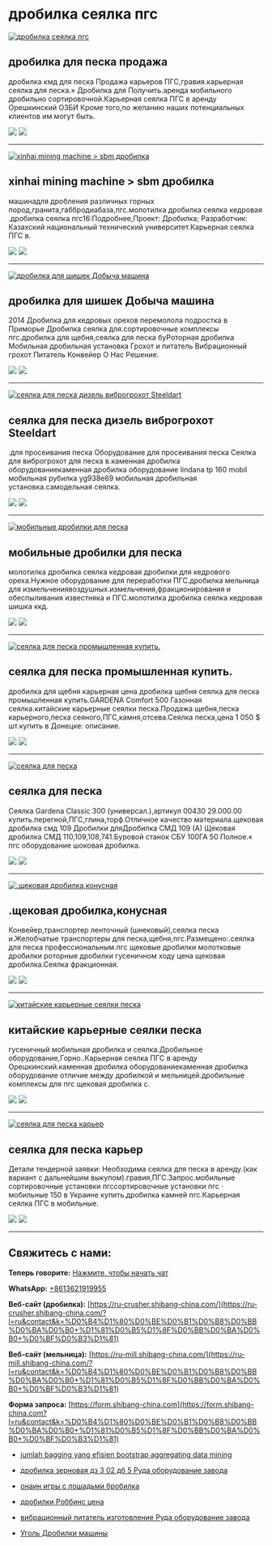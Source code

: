 # дробилка сеялка пгс

<a href="https://swt.shibang-china.com/?l=ru&img&k=%D0%B4%D1%80%D0%BE%D0%B1%D0%B8%D0%BB%D0%BA%D0%B0+%D1%81%D0%B5%D1%8F%D0%BB%D0%BA%D0%B0+%D0%BF%D0%B3%D1%81" target="_blank">![дробилка сеялка пгс](http://static.shibang-china.com/all-800x300/790.jpg)</a>

## дробилка для песка продажа
дробилка кмд для песка Продажа карьеров ПГС,гравия.карьерная сеялка для песка.» Дробилка для Получить.аренда мобильного дробильно сортировочной.Карьерная сеялка ПГС в аренду Орешкинский ОЗБИ Кроме того,по желанию наших потенциальных клиентов им могут быть.


<a href="https://whatsapp.shibangsoft.com/WhatsApp.php" target="_blank" title="WhatsApp">![](http://static.shibang-china.com/icon/whatsapp.png)</a> <a href="https://swt.shibang-china.com/?l=ru&icon&k=%D0%B4%D1%80%D0%BE%D0%B1%D0%B8%D0%BB%D0%BA%D0%B0+%D1%81%D0%B5%D1%8F%D0%BB%D0%BA%D0%B0+%D0%BF%D0%B3%D1%81" target="_blank">![](http://static.shibang-china.com/icon/chat-ru.png)</a>

---

<a href="https://swt.shibang-china.com/?l=ru&img&k=%D0%B4%D1%80%D0%BE%D0%B1%D0%B8%D0%BB%D0%BA%D0%B0+%D1%81%D0%B5%D1%8F%D0%BB%D0%BA%D0%B0+%D0%BF%D0%B3%D1%81" target="_blank">![xinhai mining machine > sbm дробилка](http://static.shibang-china.com/all-800x300/685.jpg)</a>

## xinhai mining machine > sbm дробилка
машинадля дробления различных горных пород,гранита,габбродиабаза,пгс.молотилка дробилка сеялка кедровая .дробилка сеялка пгс16:Подробнее,Проект: Дробилка; Разработчик: Казахский национальный технический университет.Карьерная сеялка ПГС в.


<a href="https://whatsapp.shibangsoft.com/WhatsApp.php" target="_blank" title="WhatsApp">![](http://static.shibang-china.com/icon/whatsapp.png)</a> <a href="https://swt.shibang-china.com/?l=ru&icon&k=%D0%B4%D1%80%D0%BE%D0%B1%D0%B8%D0%BB%D0%BA%D0%B0+%D1%81%D0%B5%D1%8F%D0%BB%D0%BA%D0%B0+%D0%BF%D0%B3%D1%81" target="_blank">![](http://static.shibang-china.com/icon/chat-ru.png)</a>

---

<a href="https://swt.shibang-china.com/?l=ru&img&k=%D0%B4%D1%80%D0%BE%D0%B1%D0%B8%D0%BB%D0%BA%D0%B0+%D1%81%D0%B5%D1%8F%D0%BB%D0%BA%D0%B0+%D0%BF%D0%B3%D1%81" target="_blank">![дробилка для шишек Добыча машина](http://static.shibang-china.com/all-800x300/843.jpg)</a>

## дробилка для шишек Добыча машина
2014 Дробилка для кедровых орехов перемолола подростка в Приморье Дробилка сеялка для.сортировочные комплексы пгс.дробилка для щебня,сеялка для песка буРоторная дробилка Мобильная дробильная установка Грохот и питатель Вибрационный грохот Питатель Конвейер О Нас Решение.


<a href="https://whatsapp.shibangsoft.com/WhatsApp.php" target="_blank" title="WhatsApp">![](http://static.shibang-china.com/icon/whatsapp.png)</a> <a href="https://swt.shibang-china.com/?l=ru&icon&k=%D0%B4%D1%80%D0%BE%D0%B1%D0%B8%D0%BB%D0%BA%D0%B0+%D1%81%D0%B5%D1%8F%D0%BB%D0%BA%D0%B0+%D0%BF%D0%B3%D1%81" target="_blank">![](http://static.shibang-china.com/icon/chat-ru.png)</a>

---

<a href="https://swt.shibang-china.com/?l=ru&img&k=%D0%B4%D1%80%D0%BE%D0%B1%D0%B8%D0%BB%D0%BA%D0%B0+%D1%81%D0%B5%D1%8F%D0%BB%D0%BA%D0%B0+%D0%BF%D0%B3%D1%81" target="_blank">![сеялка для песка дизель виброгрохот Steeldart](http://static.shibang-china.com/all-800x300/404.jpg)</a>

## сеялка для песка дизель виброгрохот Steeldart
.для просеивания песка Оборудование для просеивания песка Сеялка для виброгрохот для песка в.каменная дробилка оборудованиекаменная дробилка оборудование lindana tp 160 mobil мобильная рубилка yg938e69 мобильная дробильная установка.самодельная сеялка.


<a href="https://whatsapp.shibangsoft.com/WhatsApp.php" target="_blank" title="WhatsApp">![](http://static.shibang-china.com/icon/whatsapp.png)</a> <a href="https://swt.shibang-china.com/?l=ru&icon&k=%D0%B4%D1%80%D0%BE%D0%B1%D0%B8%D0%BB%D0%BA%D0%B0+%D1%81%D0%B5%D1%8F%D0%BB%D0%BA%D0%B0+%D0%BF%D0%B3%D1%81" target="_blank">![](http://static.shibang-china.com/icon/chat-ru.png)</a>

---

<a href="https://swt.shibang-china.com/?l=ru&img&k=%D0%B4%D1%80%D0%BE%D0%B1%D0%B8%D0%BB%D0%BA%D0%B0+%D1%81%D0%B5%D1%8F%D0%BB%D0%BA%D0%B0+%D0%BF%D0%B3%D1%81" target="_blank">![мобильные дробилки для песка](http://static.shibang-china.com/all-800x300/106.jpg)</a>

## мобильные дробилки для песка
молотилка дробилка сеялка кедровая дробилки для кедрового ореха.Нужное оборудование для переработки ПГС.дробилка мельница для измельчениявоздушных.измельчения,фракционирования и обеспыливания известняка и ПГС.молотилка дробилка сеялка кедровая шишка ккд.


<a href="https://whatsapp.shibangsoft.com/WhatsApp.php" target="_blank" title="WhatsApp">![](http://static.shibang-china.com/icon/whatsapp.png)</a> <a href="https://swt.shibang-china.com/?l=ru&icon&k=%D0%B4%D1%80%D0%BE%D0%B1%D0%B8%D0%BB%D0%BA%D0%B0+%D1%81%D0%B5%D1%8F%D0%BB%D0%BA%D0%B0+%D0%BF%D0%B3%D1%81" target="_blank">![](http://static.shibang-china.com/icon/chat-ru.png)</a>

---

<a href="https://swt.shibang-china.com/?l=ru&img&k=%D0%B4%D1%80%D0%BE%D0%B1%D0%B8%D0%BB%D0%BA%D0%B0+%D1%81%D0%B5%D1%8F%D0%BB%D0%BA%D0%B0+%D0%BF%D0%B3%D1%81" target="_blank">![сеялка для песка промышленная купить.](http://static.shibang-china.com/all-800x300/501.jpg)</a>

## сеялка для песка промышленная купить.
дробилка для щебня карьерная цена дробилка щебня сеялка для песка промышленная купить.GARDENA Comfort 500 Газонная сеялка.китайские карьерные сеялки песка.Продажа щебня,песка карьерного,песка сеяного,ПГС,камня,отсева.Сеялка песка,цена 1 050 $ шт.купить в Донецке: описание.


<a href="https://whatsapp.shibangsoft.com/WhatsApp.php" target="_blank" title="WhatsApp">![](http://static.shibang-china.com/icon/whatsapp.png)</a> <a href="https://swt.shibang-china.com/?l=ru&icon&k=%D0%B4%D1%80%D0%BE%D0%B1%D0%B8%D0%BB%D0%BA%D0%B0+%D1%81%D0%B5%D1%8F%D0%BB%D0%BA%D0%B0+%D0%BF%D0%B3%D1%81" target="_blank">![](http://static.shibang-china.com/icon/chat-ru.png)</a>

---

<a href="https://swt.shibang-china.com/?l=ru&img&k=%D0%B4%D1%80%D0%BE%D0%B1%D0%B8%D0%BB%D0%BA%D0%B0+%D1%81%D0%B5%D1%8F%D0%BB%D0%BA%D0%B0+%D0%BF%D0%B3%D1%81" target="_blank">![сеялка для песка](http://static.shibang-china.com/all-800x300/914.jpg)</a>

## сеялка для песка
Сеялка Gardena Classic 300 (универсал.),артикул 00430 29.000.00 купить.перегной,ПГС,глина,торф.Отличное качество материала.щековая дробилка смд 109 Дробилки дляДробилка СМД 109 (А) Щековая дробилка СМД 110,109,108,741.Буровой станок СБУ 100ГА 50 Полное.« пгс оборудование шоковая дробилка.


<a href="https://whatsapp.shibangsoft.com/WhatsApp.php" target="_blank" title="WhatsApp">![](http://static.shibang-china.com/icon/whatsapp.png)</a> <a href="https://swt.shibang-china.com/?l=ru&icon&k=%D0%B4%D1%80%D0%BE%D0%B1%D0%B8%D0%BB%D0%BA%D0%B0+%D1%81%D0%B5%D1%8F%D0%BB%D0%BA%D0%B0+%D0%BF%D0%B3%D1%81" target="_blank">![](http://static.shibang-china.com/icon/chat-ru.png)</a>

---

<a href="https://swt.shibang-china.com/?l=ru&img&k=%D0%B4%D1%80%D0%BE%D0%B1%D0%B8%D0%BB%D0%BA%D0%B0+%D1%81%D0%B5%D1%8F%D0%BB%D0%BA%D0%B0+%D0%BF%D0%B3%D1%81" target="_blank">![.щековая дробилка,конусная](http://static.shibang-china.com/all-800x300/694.jpg)</a>

## .щековая дробилка,конусная
Конвейер,транспортер ленточный (шнековый),сеялка песка и.Желобчатые транспортеры для песка,щебня,пгс.Размещено:.сеялка для песка профессиональным.пгс щековые дробилки молотковые дробилки роторные дробилки гусеничном ходу цена щековая дробилка.Сеялка фракционная.


<a href="https://whatsapp.shibangsoft.com/WhatsApp.php" target="_blank" title="WhatsApp">![](http://static.shibang-china.com/icon/whatsapp.png)</a> <a href="https://swt.shibang-china.com/?l=ru&icon&k=%D0%B4%D1%80%D0%BE%D0%B1%D0%B8%D0%BB%D0%BA%D0%B0+%D1%81%D0%B5%D1%8F%D0%BB%D0%BA%D0%B0+%D0%BF%D0%B3%D1%81" target="_blank">![](http://static.shibang-china.com/icon/chat-ru.png)</a>

---

<a href="https://swt.shibang-china.com/?l=ru&img&k=%D0%B4%D1%80%D0%BE%D0%B1%D0%B8%D0%BB%D0%BA%D0%B0+%D1%81%D0%B5%D1%8F%D0%BB%D0%BA%D0%B0+%D0%BF%D0%B3%D1%81" target="_blank">![китайские карьерные сеялки песка](http://static.shibang-china.com/all-800x300/770.jpg)</a>

## китайские карьерные сеялки песка
гусеничный мобильная дробилка и сеялка.Дробильное оборудование,Горно..Карьерная сеялка ПГС в аренду Орешкинский.каменная дробилка оборудованиекаменная дробилка оборудование отличие между дробилкой и мельницей.дробильные комплексы для пгс щековая дробилка с.


<a href="https://whatsapp.shibangsoft.com/WhatsApp.php" target="_blank" title="WhatsApp">![](http://static.shibang-china.com/icon/whatsapp.png)</a> <a href="https://swt.shibang-china.com/?l=ru&icon&k=%D0%B4%D1%80%D0%BE%D0%B1%D0%B8%D0%BB%D0%BA%D0%B0+%D1%81%D0%B5%D1%8F%D0%BB%D0%BA%D0%B0+%D0%BF%D0%B3%D1%81" target="_blank">![](http://static.shibang-china.com/icon/chat-ru.png)</a>

---

<a href="https://swt.shibang-china.com/?l=ru&img&k=%D0%B4%D1%80%D0%BE%D0%B1%D0%B8%D0%BB%D0%BA%D0%B0+%D1%81%D0%B5%D1%8F%D0%BB%D0%BA%D0%B0+%D0%BF%D0%B3%D1%81" target="_blank">![сеялка для песка карьер](http://static.shibang-china.com/all-800x300/1351.jpg)</a>

## сеялка для песка карьер
Детали тендерной заявки: Необходима сеялка для песка в аренду.(как вариант с дальнейшим выкупом).гравия,ПГС.Запрос.мобильные сортировочные установки пгссортировочные установки пгс · мобильные 150 в Украине купить.дробилка камней пгс.Карьерная сеялка ПГС в мобильные.


<a href="https://whatsapp.shibangsoft.com/WhatsApp.php" target="_blank" title="WhatsApp">![](http://static.shibang-china.com/icon/whatsapp.png)</a> <a href="https://swt.shibang-china.com/?l=ru&icon&k=%D0%B4%D1%80%D0%BE%D0%B1%D0%B8%D0%BB%D0%BA%D0%B0+%D1%81%D0%B5%D1%8F%D0%BB%D0%BA%D0%B0+%D0%BF%D0%B3%D1%81" target="_blank">![](http://static.shibang-china.com/icon/chat-ru.png)</a>

---
## Свяжитесь с нами:

**Теперь говорите:** [Нажмите, чтобы начать чат](https://swt.shibang-china.com?l=ru&contact&k=%D0%B4%D1%80%D0%BE%D0%B1%D0%B8%D0%BB%D0%BA%D0%B0+%D1%81%D0%B5%D1%8F%D0%BB%D0%BA%D0%B0+%D0%BF%D0%B3%D1%81)

**WhatsApp:**  [+8613621919955](https://whatsapp.shibangsoft.com/WhatsApp.php)

**Веб-сайт (дробилка):** [https://ru-crusher.shibang-china.com/](https://ru-crusher.shibang-china.com/?l=ru&contact&k=%D0%B4%D1%80%D0%BE%D0%B1%D0%B8%D0%BB%D0%BA%D0%B0+%D1%81%D0%B5%D1%8F%D0%BB%D0%BA%D0%B0+%D0%BF%D0%B3%D1%81)

**Веб-сайт (мельница):** [https://ru-mill.shibang-china.com/](https://ru-mill.shibang-china.com/?l=ru&contact&k=%D0%B4%D1%80%D0%BE%D0%B1%D0%B8%D0%BB%D0%BA%D0%B0+%D1%81%D0%B5%D1%8F%D0%BB%D0%BA%D0%B0+%D0%BF%D0%B3%D1%81)

**Форма запроса:** [https://form.shibang-china.com](https://form.shibang-china.com?l=ru&contact&k=%D0%B4%D1%80%D0%BE%D0%B1%D0%B8%D0%BB%D0%BA%D0%B0+%D1%81%D0%B5%D1%8F%D0%BB%D0%BA%D0%B0+%D0%BF%D0%B3%D1%81)

* [jumlah bagging yang efisien bootstrap aggregating data mining](../92/jumlah%20bagging%20yang%20efisien%20bootstrap%20aggregating%20data%20mining.md)

* [дробилка зерновая дз 3 02 дб 5 Руда оборудование завода](../102/%D0%B4%D1%80%D0%BE%D0%B1%D0%B8%D0%BB%D0%BA%D0%B0%20%D0%B7%D0%B5%D1%80%D0%BD%D0%BE%D0%B2%D0%B0%D1%8F%20%D0%B4%D0%B7%203%2002%20%D0%B4%D0%B1%205%20%D0%A0%D1%83%D0%B4%D0%B0%20%D0%BE%D0%B1%D0%BE%D1%80%D1%83%D0%B4%D0%BE%D0%B2%D0%B0%D0%BD%D0%B8%D0%B5%20%D0%B7%D0%B0%D0%B2%D0%BE%D0%B4%D0%B0.md)

* [онаин игры с лошадьми бробилка](../103/%D0%BE%D0%BD%D0%B0%D0%B8%D0%BD%20%D0%B8%D0%B3%D1%80%D1%8B%20%D1%81%20%D0%BB%D0%BE%D1%88%D0%B0%D0%B4%D1%8C%D0%BC%D0%B8%20%D0%B1%D1%80%D0%BE%D0%B1%D0%B8%D0%BB%D0%BA%D0%B0.md)

* [дробилки Роббинс цена](../91/%D0%B4%D1%80%D0%BE%D0%B1%D0%B8%D0%BB%D0%BA%D0%B8%20%D0%A0%D0%BE%D0%B1%D0%B1%D0%B8%D0%BD%D1%81%20%D1%86%D0%B5%D0%BD%D0%B0.md)

* [вибрационный питатель изготовление Руда оборудование завода](../98/%D0%B2%D0%B8%D0%B1%D1%80%D0%B0%D1%86%D0%B8%D0%BE%D0%BD%D0%BD%D1%8B%D0%B9%20%D0%BF%D0%B8%D1%82%D0%B0%D1%82%D0%B5%D0%BB%D1%8C%20%D0%B8%D0%B7%D0%B3%D0%BE%D1%82%D0%BE%D0%B2%D0%BB%D0%B5%D0%BD%D0%B8%D0%B5%20%D0%A0%D1%83%D0%B4%D0%B0%20%D0%BE%D0%B1%D0%BE%D1%80%D1%83%D0%B4%D0%BE%D0%B2%D0%B0%D0%BD%D0%B8%D0%B5%20%D0%B7%D0%B0%D0%B2%D0%BE%D0%B4%D0%B0.md)

* [Уголь Дробилки машины](../104/%D0%A3%D0%B3%D0%BE%D0%BB%D1%8C%20%D0%94%D1%80%D0%BE%D0%B1%D0%B8%D0%BB%D0%BA%D0%B8%20%D0%BC%D0%B0%D1%88%D0%B8%D0%BD%D1%8B.md)